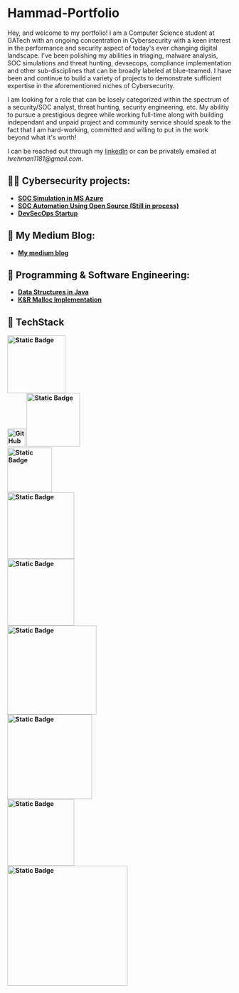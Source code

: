 # Hammad-Portfolio
Hey, and welcome to my portfolio! I am a Computer Science student at GATech with an ongoing concentration in Cybersecurity with a keen interest in the performance and security aspect of today's ever changing digital landscape. I've been polishing my abilities in triaging, malware analysis, SOC simulations and threat hunting, devsecops, compliance implementation and other sub-disciplines that can be broadly labeled at blue-teamed. I have been and continue to build a variety of projects to demonstrate sufficient expertise in the aforementioned niches of Cybersecurity. 

I am looking for a role that can be losely categorized within the spectrum of a security/SOC analyst, threat hunting, security engineering, etc. My abilitiy to pursue a prestigious degree while working full-time along with building independant and unpaid project and community service should speak to the fact that I am hard-working, committed and willing to put in the work beyond what it's worth!

I can be reached out through my [linkedIn](https://www.linkedin.com/in/hammadalquraishi/) or can be privately emailed at _hrehman1181@gmail.com_.


<h2>👨‍💻 Cybersecurity projects:</h2>

- <b>[SOC Simulation in MS Azure](https://github.com/Hammad-AlQuraishi/SOCSimulation)</b>
- <b>[SOC Automation Using Open Source (Still in process)](https://github.com/Hammad-AlQuraishi/Automated-SOC)</b>
- <b>[DevSecOps Startup](https://github.com/sectheops)

<h2>📖 My Medium Blog:</h2>

- <b>[My medium blog](https://medium.com/@hrehman1181)</b>

<h2> 🧮 Programming & Software Engineering:</h2>

- <b>[Data Structures in Java](https://github.com/Hammad-AlQuraishi/DataStructures)</b>
- <b>[K&R Malloc Implementation](https://github.com/Hammad-AlQuraishi/dynamic-memory-allocator)</b>

<h2> 🧰 TechStack </h2>

<img alt="Static Badge" src="https://img.shields.io/badge/Microsoft_Azure-white?style=flat&logo=microsoftazure&logoColor=%230078D4" width="130px"></br>
<img alt = "GitHub" src="https://github.com/Hammad-AlQuraishi/Hammad-AlQuraishi/assets/104589055/7bb77630-d0e6-48d5-a095-ba8f1c680f75" width="40px"> <img alt="Static Badge" src="https://img.shields.io/badge/Microsoft_Sentinel-blue?style=flat" width="120px"></br>
<img alt="Static Badge" src="https://img.shields.io/badge/Virtual_Box-grey?style=flat&logo=virtualbox" width="100px"></br>
<img alt="Static Badge" src="https://img.shields.io/badge/Windows_Event_Logs-black?style=flat&logo=windows&logoColor=%230078D4" width="150px"></br>
<img alt="Static Badge" src="https://img.shields.io/badge/Microsoft_SQL_Server-white?style=flat&logo=microsoftsqlserver&logoColor=%23CC2927" width="150px"></br>
<img alt="Static Badge" src="https://img.shields.io/badge/SQL%20Server%20Configuration%20Manager-black?color=blue" width="200px"></br>
<img alt="Static Badge" src="https://img.shields.io/badge/Internet%20Protocol%20Suite%20(TCP%2FIP)-gray" width="190px"></br>
<img alt="Static Badge" src="https://img.shields.io/badge/System%20Logging%20Protocol%20-darkgreen?style=flat" width="150px"></br>
<img alt="Static Badge" src="https://img.shields.io/badge/Security%20Information%20and%20Event%20Management-darkblue?style=flat" width="270px">













